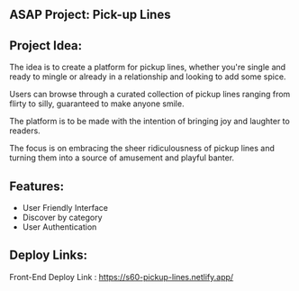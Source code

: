 ## ASAP Project: Pick-up Lines

## Project Idea:  
The idea is to create a platform for pickup lines, whether you're single and ready to mingle or already in a relationship and looking to add some spice.

Users can browse through a curated collection of pickup lines ranging from flirty to silly, guaranteed to make anyone smile.

The platform is to be made with the intention of bringing joy and laughter to readers. 

The focus is on embracing the sheer ridiculousness of pickup lines and turning them into a source of amusement and playful banter.

## Features:

- User Friendly Interface
- Discover by category
- User Authentication

## Deploy Links:

Front-End Deploy Link : https://s60-pickup-lines.netlify.app/
